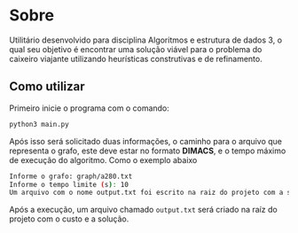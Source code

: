 # Sobre

Utilitário desenvolvido para disciplina Algoritmos e estrutura de dados 3, o qual seu objetivo é encontrar uma solução viável para o problema do caixeiro viajante utilizando heurísticas construtivas e de refinamento.

## Como utilizar

Primeiro inicie o programa com o comando:

```bash
python3 main.py
```

Após isso será solicitado duas informações, o caminho para o arquivo que representa o grafo, este deve estar no formato **DIMACS**, e o tempo máximo de execução do algoritmo. Como o exemplo abaixo

```bash
Informe o grafo: graph/a280.txt
Informe o tempo limite (s): 10
Um arquivo com o nome output.txt foi escrito na raiz do projeto com a solução encontrada.
```

Após a execução, um arquivo chamado `output.txt` será criado na raíz do projeto com o custo e a solução.
